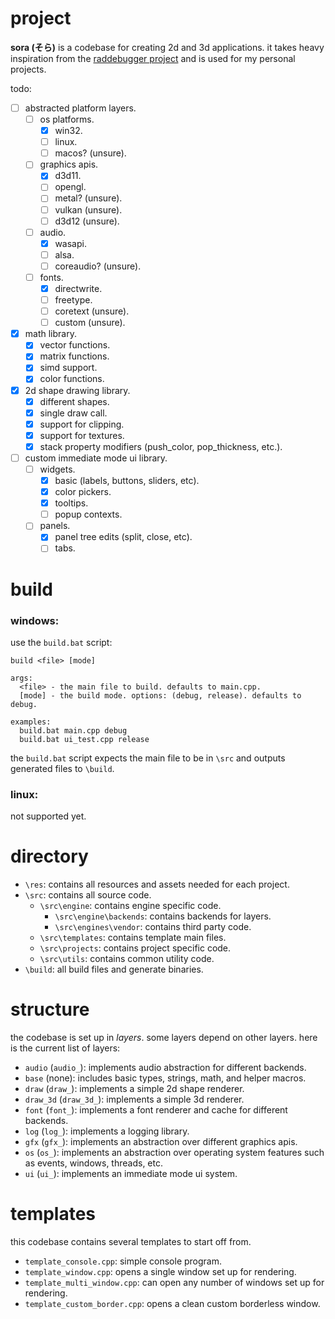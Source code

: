 # project
**sora (そら)** is a codebase for creating 2d and 3d applications. 
it takes heavy inspiration from the [raddebugger project](https://github.com/EpicGamesExt/raddebugger) and is used for my personal projects.

todo:
- [ ] abstracted platform layers.
	- [ ] os platforms.
		- [x] win32.
		- [ ] linux.
		- [ ] macos? (unsure).
	- [ ] graphics apis.
		- [x] d3d11.
		- [ ] opengl.
		- [ ] metal? (unsure).
		- [ ] vulkan (unsure).
		- [ ] d3d12 (unsure).
	- [ ] audio.
		- [x] wasapi.
		- [ ] alsa.
		- [ ] coreaudio? (unsure).
	- [ ] fonts.
		- [x] directwrite.
		- [ ] freetype.
		- [ ] coretext (unsure).
		- [ ] custom (unsure).
- [x] math library.
	- [x] vector functions.
	- [x] matrix functions.
	- [x] simd support.
	- [x] color functions.
- [x] 2d shape drawing library.
	- [x] different shapes.
	- [x] single draw call.
	- [x] support for clipping.
	- [x] support for textures.
	- [x] stack property modifiers (push_color, pop_thickness, etc.).
- [ ] custom immediate mode ui library. 
	- [ ] widgets.
		- [x] basic (labels, buttons, sliders, etc).
		- [x] color pickers.
		- [x] tooltips.
		- [ ] popup contexts.
	- [ ] panels.
		- [x] panel tree edits (split, close, etc).
		- [ ] tabs.

# build

### windows:
use the `build.bat` script:
```
build <file> [mode]

args:
  <file> - the main file to build. defaults to main.cpp.
  [mode] - the build mode. options: (debug, release). defaults to debug.
  
examples:
  build.bat main.cpp debug
  build.bat ui_test.cpp release
```
the `build.bat` script expects the main file to be in `\src` and outputs generated files to `\build`.


### linux:

not supported yet.

# directory
- `\res`: contains all resources and assets needed for each project.
- `\src`: contains all source code.
	- `\src\engine`: contains engine specific code.
		- `\src\engine\backends`: contains backends for layers.
		- `\src\engines\vendor`: contains third party code.
	- `\src\templates`: contains template main files.
	- `\src\projects`: contains project specific code.
	- `\src\utils`: contains common utility code.
- `\build`: all build files and generate binaries.

# structure
the codebase is set up in *layers*. some layers depend on other layers.
here is the current list of layers:
- `audio` (`audio_`): implements audio abstraction for different backends.
- `base` (none): includes basic types, strings, math, and helper macros.
- `draw` (`draw_`): implements a simple 2d shape renderer.
- `draw_3d` (`draw_3d_`): implements a simple 3d renderer.
- `font` (`font_`): implements a font renderer and cache for different backends.
- `log` (`log_`): implements a logging library.
- `gfx` (`gfx_`): implements an abstraction over different graphics apis.
- `os` (`os_`): implements an abstraction over operating system features such as events, windows, threads, etc.
- `ui` (`ui_`): implements an immediate mode ui system.


# templates

this codebase contains several templates to start off from.

- `template_console.cpp`: simple console program.
- `template_window.cpp`: opens a single window set up for rendering.
- `template_multi_window.cpp`: can open any number of windows set up for rendering.
- `template_custom_border.cpp`: opens a clean custom borderless window.